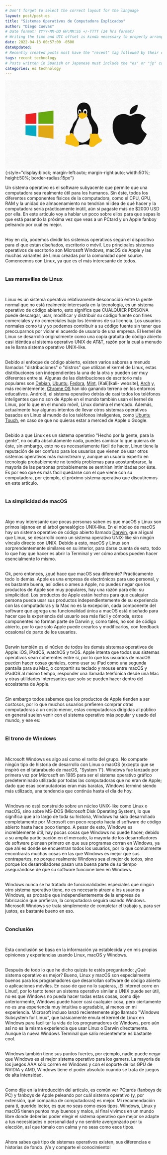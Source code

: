 ```yaml
---
# Don't forget to select the correct layout for the language
layout: post/post-es
title: "Sistemas Operativos de Computadora Explicados"
author: "Diego Cuevas"
# Date format: YYYY-MM-DD HH:MM:SS +/-TTTT (24 hrs format)
# Writing the time and UTC offset is kinda necessary to properly arrange the posts in their respective indexes
date: 2022-04-13 00:57:00 -0500
dateUpdated:
# Recently created posts most have the "recent" tag followed by their category in the "tags" variable. Remove "recent" after a while
tags: recent technology
# Posts written in Spanish or Japanese must include the "es" or "jp" category respectively AS THE FIRST one listed. Then write its normal category
categories: es technology
---
```


![Computer OSs](/assets/img/technology/os-explained/os-image.jpeg){:style="display:block; margin-left:auto; margin-right:auto; width:50%; height:50%; border-radius:15px"} <br>

Un sistema operativo es el software subyacente que permite que una computadora sea realmente útil para los humanos. Sin éste, todos los diferentes componentes físicos de la computadora, como el CPU, GPU, RAM y la unidad de almacenamiento no tendrían ni idea de qué hacer y la computadora sería prácticamente inútil, aún si pagaste más de $2000 USD por ella. En este artículo voy a hablar un poco sobre ellos para que sepas lo que está pasando la próxima vez que veas a un PCtard y un Apple fanboy peleando por cuál es mejor.
<br><br>

Hoy en día, podemos dividir los sistemas operativos según el dispositivo para el que están diseñados, escritorio o móvil. Los principales sistemas operativos de escritorio son Microsoft Windows, macOS de Apple y las muchas variantes de Linux creadas por la comunidad open source. Comencemos con Linux, ya que es el más interesante de todos.
<br><br>

### Las maravillas de Linux
<br>

Linux es un sistema operativo relativamente desconocido entre la gente normal que no está realmente interesada en la tecnología, es un sistema operativo de código abierto, esto significa que CUALQUIER PERSONA puede descargar, usar, modificar y distribuir su código fuente con fines comerciales y no comerciales bajo los términos de su licencia. Los usuarios normales como tú y yo podemos contribuir a su código fuente sin tener que preocuparnos por violar el acuerdo de usuario de una empresa. El kernel de Linux se desarrolló originalmente como una copia gratuita de código abierto casi idéntica al sistema operativo UNIX de AT&T, razón por la cual a menudo se le llama sistema operativo UNIX-like.
<br><br>

Debido al enfoque de código abierto, existen varios sabores a menudo llamados "distribuciones" o "distros" que utilizan el kernel de Linux, estas distribuciones son independientes la una de la otra y pueden ser muy diferentes entre sí. Algunas de las distribuciones de escritorio más populares son [Debian][debian-website], [Ubuntu][ubuntu-website], [Fedora][fedora-website], [Mint][mint-website], [Kali][kali- website], [Arch][arch-website] y, más recientemente, [Chrome OS][chromeOs-website] han ido ganando terreno en los entornos educativos. Android, el sistema operativo detrás de casi todos los teléfonos inteligentes que no son de Apple en el mundo también usan el kernel de Linux, por lo que en el mundo móvil, Linux domina el mercado. Además, actualmente hay algunos intentos de llevar otros sistemas operativos basados ​​en Linux al mundo de los teléfonos inteligentes, como [Ubuntu Touch][ubuntuTouch-website], en caso de que no quieras estar a merced de Apple o Google.
<br><br>

Debido a que Linux es un sistema operativo "Hecho por la gente, para la gente", no oculta absolutamente nada, puedes cambiar lo que quieras de éste, sin embargo, esto no es necesariamente fácil de hacer, Linux tiene la reputación de ser confuso para los usuarios que vienen de usar otros sistemas operativos más mainstream y, aunque un usuario experto en tecnología probablemente no tendría problemas para acostumbrarse, la mayoría de las personas probablemente se sentirían intimidadas por éste. Es por eso que es más fácil quedarse con el que viene con su computadora, por ejemplo, el próximo sistema operativo que discutiremos en este artículo.
<br><br>

### La simplicidad de macOS
<br>

Algo muy interesante que pocas personas saben es que macOS y Linux son primos lejanos en el árbol genealógico UNIX-like. En el núcleo de macOS hay un sistema operativo de código abierto llamado [Darwin][darwin-repository], que al igual que Linux, se desarrolló como un sistema operativo UNIX-like sin ningún vínculo directo con UNIX. Debido a esto, macOS y Linux son sorprendentemente similares en su interior, para darse cuenta de esto, todo lo que hay que hacer es abrir la Terminal y ver cómo ambos pueden hacer esencialmente lo mismo.
<br><br>

Ok, pero entonces, ¿qué hace que macOS sea diferente? Prácticamente todo lo demás. Apple es una empresa de electrónicos para uso personal, y es bastante buena, así odies o ames a Apple, no puedes negar que los productos de Apple son muy populares, hay una razón para ello: su simplicidad. Los productos de Apple están hechos para que cualquier persona pueda usar sus productos independientemente de su experiencia con las computadoras y la Mac no es la excepción, cada componente del software que agrega una funcionalidad única a macOS está diseñado para hacer que la experiencia del usuario sea más fácil y cómoda, estos componentes no forman parte de Darwin y, como tales, no son de código abierto, por lo que solo Apple puede crearlos y modificarlos, con feedback ocasional de parte de los usuarios.
<br><br>

Darwin también es el núcleo de todos los demás sistemas operativos de Apple: iOS, iPadOS, watchOS y tvOS. Apple intenta que todos sus sistemas operativos sean coherentes entre sí, por lo que los usuarios de macOS pueden hacer cosas geniales, como usar su iPad como una segunda pantalla para su Mac, o compartir su teclado y mouse entre macOS y iPadOS al mismo tiempo, responder una llamada telefónica desde una Mac y otras utilidades interesantes que solo se pueden hacer dentro del ecosistema de Apple.
<br><br>

Sin embargo todos sabemos que los productos de Apple tienden a ser costosos, por lo que muchos usuarios prefieren comprar otras computadoras a un costo menor, estas computadoras dirigidas al público en general suelen venir con el sistema operativo más popular y usado del mundo, y ese es:
<br><br>

### El trono de Windows
<br>

Microsoft Windows es algo así como el rarito del grupo. No comparte ningún tipo de historia de desarrollo con Linux o macOS (excepto que se inspiró en el tatarabuelo de macOS, "System 1"). Windows fue lanzado por primera vez por Microsoft en 1985 para ser el sistema operativo gráfico predeterminado utilizado por todas las computadoras que no eran de Apple; dado que esas computadoras eran más baratas, Windows terminó siendo más utilizado, una tendencia que continúa hasta el día de hoy.
<br><br>

Windows no está construido sobre un núcleo UNIX-like como Linux o macOS, sino sobre MS-DOS (Microsoft Disk Operating System), lo que significa que a lo largo de toda su historia, Windows ha sido desarrollado completamente por Microsoft con poco respeto hacia el software de código abierto hasta hace poco tiempo. A pesar de esto, Windows es increíblemente útil, hay pocas cosas que Windows no puede hacer; debido a su amplia participación en el mercado, la mayoría de los desarrolladores de software piensan primero en que sus programas corran en Windows, ya que ahí es donde se encuentran todos los usuarios, por lo que comúnmente encontrarás muchas cosas en las que Windows es mejor que sus contrapartes, no porque realmente Windows sea el mejor de todos, sino porque los desarrolladores pasan una buena parte de su tiempo asegurándose de que su software funcione bien en Windows.
<br><br>

Windows nunca se ha tratado de funcionalidades especiales que ningún otro sistema operativo tiene, no es necesario atraer a los usuarios a Windows, es probable que independientemente de la empresa de fabricación que prefieran, la computadora seguirá usando Windows. Microsoft Windows se trata simplemente de completar el trabajo y, para ser justos, es bastante bueno en eso.
<br><br>

### Conclusión
<br>

Esta conclusión se basa en la información ya establecida y en mis propias opiniones y experiencias usando Linux, macOS y Windows.
<br><br>

Después de todo lo que he dicho quizás te estés preguntando: ¿Qué sistema operativo es mejor? Bueno, Linux y macOS son especialmente buenos para los programadores que desarrollan software de código abierto o aplicaciones móviles. En caso de que no lo supieras, ¡El internet corre en Linux!, por lo tanto tener un sistema operativo similar a UNIX puede ser útil, no es que Windows no pueda hacer todas estas cosas, como dije anteriormente, Windows puede hacer casi cualquier cosa, pero ciertamente no es una experiencia muy intuitiva o agradable, al menos en mi experiencia. Microsoft incluso lanzó recientemente algo llamado "Windows Subsystem for Linux", que básicamente emula el kernel de Linux en Windows para facilitar la vida de los programadores de Windows, pero aún así no es la misma experiencia que usar Linux o Darwin directamente.  Aunque la nueva Windows Terminal que salío recientemnte es bastante cool.
<br><br>

Windows también tiene sus puntos fuertes, por ejemplo, nadie puede negar que Windows es el mejor sistema operativo para los gamers. La mayoría de los juegos AAA sólo corren en Windows y con el soporte de los GPU de NVIDIA y AMD, Windows tiene el poder absoluto cuando se trata de juegos de alta intensidad.
<br><br>

Como dije en la introducción del artículo, es común ver PCtards (fanboys de PC) y fanboys de Apple peleando por cuál sistema operativo (y, por extensión, qué compañía de computadoras) es mejor. Mi recomendación para ti, querido lector, es que no seas como esos tipos. Windows, Linux y macOS tienen puntos muy buenos y malos, al final vivimos en un mundo libre donde deberías poder elegir el sistema operativo que mejor se adapte a tus necesidades o personalidad y no sentirte avergonzado por tu elección, así que tómalo con calma y no seas como esos tipos.
<br><br>

Ahora sabes qué tipo de sistemas operativos existen, sus diferencias e historias de fondo. ¡Ve y comparte el conocimiento!
<br><br>

[debian-website]: https://www.debian.org
[ubuntu-website]: https://ubuntu.com
[fedora-website]: https://getfedora.org
[mint-website]: https://linuxmint.com
[kali-website]: https://www.kali.org
[arch-website]: https://archlinux.org
[chromeOs-website]: https://www.google.com/chromebook/chrome-os/
[ubuntuTouch-website]: https://ubuntu-touch.io
[darwin-repository]: https://github.com/apple/darwin-xnu
